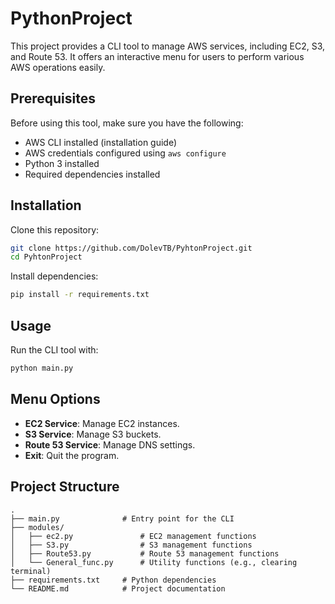 # PythonProject

This project provides a CLI tool to manage AWS services, including EC2, S3, and Route 53. It offers an interactive menu for users to perform various AWS operations easily.

## Prerequisites

Before using this tool, make sure you have the following:

- AWS CLI installed (installation guide)
- AWS credentials configured using `aws configure`
- Python 3 installed
- Required dependencies installed

## Installation

Clone this repository:

```bash
git clone https://github.com/DolevTB/PyhtonProject.git
cd PyhtonProject
```

Install dependencies:

```bash
pip install -r requirements.txt
```

## Usage

Run the CLI tool with:

```bash
python main.py
```

## Menu Options

- **EC2 Service**: Manage EC2 instances.
- **S3 Service**: Manage S3 buckets.
- **Route 53 Service**: Manage DNS settings.
- **Exit**: Quit the program.

## Project Structure

```
.
├── main.py              # Entry point for the CLI
├── modules/
│   ├── ec2.py               # EC2 management functions
│   ├── S3.py                # S3 management functions
│   ├── Route53.py           # Route 53 management functions
│   └── General_func.py      # Utility functions (e.g., clearing terminal)
├── requirements.txt     # Python dependencies
└── README.md            # Project documentation
```